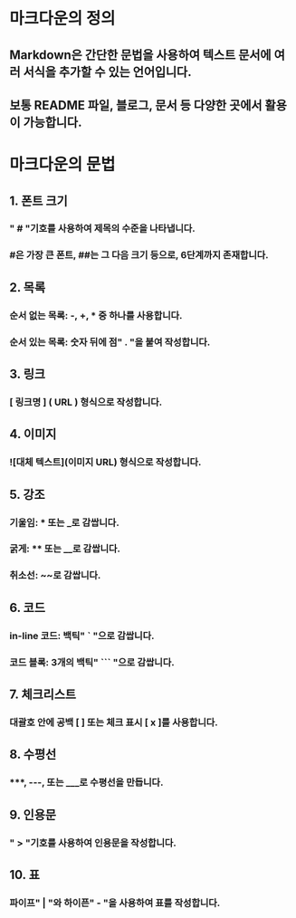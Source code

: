 # 마크다운의 정의

## Markdown은 간단한 문법을 사용하여 텍스트 문서에 여러 서식을 추가할 수 있는 언어입니다.

## 보통 README 파일, 블로그, 문서 등 다양한 곳에서 활용이 가능합니다.

# 마크다운의 문법

## 1. 폰트 크기

### " # "기호를 사용하여 제목의 수준을 나타냅니다.

### #은 가장 큰 폰트, ##는 그 다음 크기 등으로, 6단계까지 존재합니다.

## 2. 목록

### 순서 없는 목록: -, +, \* 중 하나를 사용합니다.

### 순서 있는 목록: 숫자 뒤에 점" . "을 붙여 작성합니다.

## 3. 링크

### [ 링크명 ] ( URL ) 형식으로 작성합니다.

## 4. 이미지

### ![대체 텍스트](이미지 URL) 형식으로 작성합니다.

## 5. 강조

### 기울임: \* 또는 \_로 감쌉니다.

### 굵게: \*\* 또는 \_\_로 감쌉니다.

### 취소선: ~~로 감쌉니다.

## 6. 코드

### in-line 코드: 백틱" ` "으로 감쌉니다.

### 코드 블록: 3개의 백틱" ``` "으로 감쌉니다.

## 7. 체크리스트

### 대괄호 안에 공백 [ ] 또는 체크 표시 [ x ]를 사용합니다.

## 8. 수평선

### \*\*\*, ---, 또는 \_\_\_로 수평선을 만듭니다.

## 9. 인용문

### " > "기호를 사용하여 인용문을 작성합니다.

## 10. 표

### 파이프" | "와 하이픈" - "을 사용하여 표를 작성합니다.
